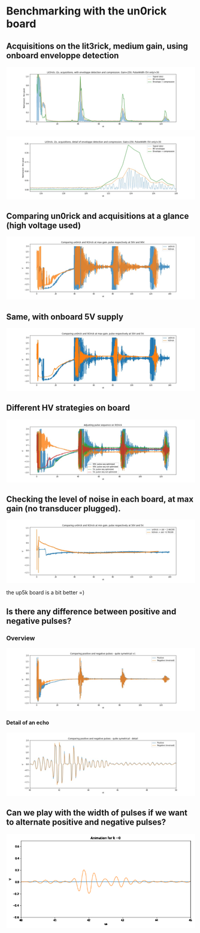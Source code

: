 # Benchmarking with the un0rick board

## Acquisitions on the lit3rick, medium gain, using onboard enveloppe detection

![](/sample_acqs/lit3rick_i2s/lit3_i2s.jpg)

![](/sample_acqs/lit3rick_i2s/lit3_i2s_detailed.jpg)

## Comparing un0rick and  acquisitions at a glance (high voltage used)

![](/sample_acqs/compare_maxgain_b_90V.jpg)

## Same, with onboard 5V supply

![](/sample_acqs/compare_maxgain.jpg)

## Different HV strategies on board

![](/sample_acqs/pulse_seq.jpg)

## Checking the level of noise in each board, at max gain (no transducer plugged).

![](/sample_acqs/compare_noise.jpg)

the up5k board is a bit better =)

## Is there any difference between positive and negative pulses?

### Overview

![](/sample_acqs/lit3rick_pos_neg.jpg)

#### Detail of an echo

![](/sample_acqs/lit3rick_pos_neg_detail.jpg)

## Can we play with the width of pulses if we want to alternate positive and negative pulses?

![](/sample_acqs/pulse_width.gif)
